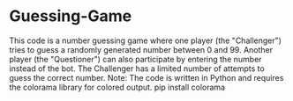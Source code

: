 # Guessing-Game
This code is a number guessing game where one player (the "Challenger") tries to guess a randomly generated number between 0 and 99. Another player (the "Questioner") can also participate by entering the number instead of the bot. The Challenger has a limited number of attempts to guess the correct number. 
Note: The code is written in Python and requires the colorama library for colored output.
pip install colorama
